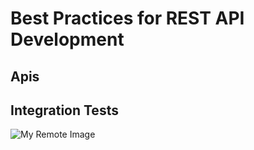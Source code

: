 # Best Practices for REST API Development


## Apis

## Integration Tests


![My Remote Image]([https://www.dropbox.com/s/.../my-remote-image.jpg?dl=0](https://github.com/nosratifarhad/Best_Practices_REST_API/blob/main/files/Annotation%202023-03-18%20190805.png))
